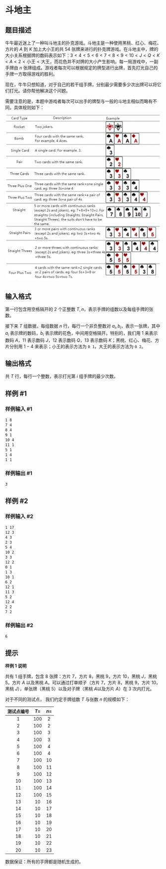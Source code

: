 # 斗地主

## 题目描述

牛牛最近迷上了一种叫斗地主的扑克游戏。斗地主是一种使用黑桃、红心、梅花、方片的 $A$ 到 $K$ 加上大小王的共 $54$ 张牌来进行的扑克牌游戏。在斗地主中，牌的大小关系根据牌的数码表示如下：$3<4<5<6<7<8<9<10<J<Q<K<A<2<\text{小王}<\text{大王}$，而花色并不对牌的大小产生影响。每一局游戏中，一副手牌由 $n$ 张牌组成。游戏者每次可以根据规定的牌型进行出牌，首先打光自己的手牌一方取得游戏的胜利。

现在，牛牛只想知道，对于自己的若干组手牌，分别最少需要多少次出牌可以将它们打光。请你帮他解决这个问题。

需要注意的是，本题中游戏者每次可以出手的牌型与一般的斗地主相似而略有不同。具体规则如下：

 ![](media/image1.png)

## 输入格式

第一行包含用空格隔开的 $2$ 个正整数 $T,n$，表示手牌的组数以及每组手牌的张数。

接下来 $T$ 组数据，每组数据 $n$ 行，每行一个非负整数对 $a_i,b_i$，表示一张牌，其中 $a_i$ 表示牌的数码，$b_i$ 表示牌的花色，中间用空格隔开。特别的，我们用 $1$ 来表示数码 $A$，$11$ 表示数码 $J$，$12$ 表示数码 $Q$，$13$ 表示数码 $K$；黑桃、红心、梅花、方片分别用 $1-4$ 来表示；小王的表示方法为 `0 1`，大王的表示方法为 `0 2`。

## 输出格式

共 $T$ 行，每行一个整数，表示打光第 $i$ 组手牌的最少次数。

## 样例 #1

### 样例输入 #1

```
1 8
7 4
8 4
9 1
10 4
11 1
5 1
1 4
1 1
```

### 样例输出 #1

```
3
```

## 样例 #2

### 样例输入 #2

```
1 17
12 3
4 3
2 3
5 4
10 2
3 3
12 2
0 1
1 3
10 1
6 2
12 1
11 3
5 2
12 4
2 2
7 2
```

### 样例输出 #2

```
6
```

## 提示

**样例 1 说明**

共有 $1$ 组手牌，包含 $8$ 张牌：方片 $7$，方片 $8$，黑桃 $9$，方片 $10$，黑桃 $J$，黑桃 $5$，方片 $A$ 以及黑桃 $A$。可以通过打单顺子（方片 $7$，方片 $8$，黑桃 $9$，方片 $10$，黑桃 $J$），单张牌（黑桃 $5$）以及对子牌（黑桃 $A$以及方片 $A$）在 $3$ 次内打光。

对于不同的测试点， 我们约定手牌组数 $T$ 与张数 $n$ 的规模如下：

| 测试点编号 | $T=$ | $n=$ |
| :--------: | :-----: | :----: |
|     1     | $100$ | $2$ |
|     2     | $100$ | $2$ |
|     3     | $100$ | $3$ |
|     4     | $100$ | $3$ |
|     5     | $100$ | $4$ |
|     6     | $100$ | $4$ |
|     7     | $100$ | $10$ |
|     8     | $100$ | $11$ |
|     9     | $100$ | $12$ |
|     10     | $100$ | $13$ |
|     11     | $100$ | $14$ |
|     12     | $100$ | $15$ |
|     13     | $10$ | $16$ |
|     14     | $10$ | $17$ |
|     15     | $10$ | $18$ |
|     16     | $10$ | $19$ |
|     17     | $10$ | $20$ |
|     18     | $10$ | $21$ |
|     19     | $10$ | $22$ |
|     20     | $10$ | $23$ |

数据保证：所有的手牌都是随机生成的。
